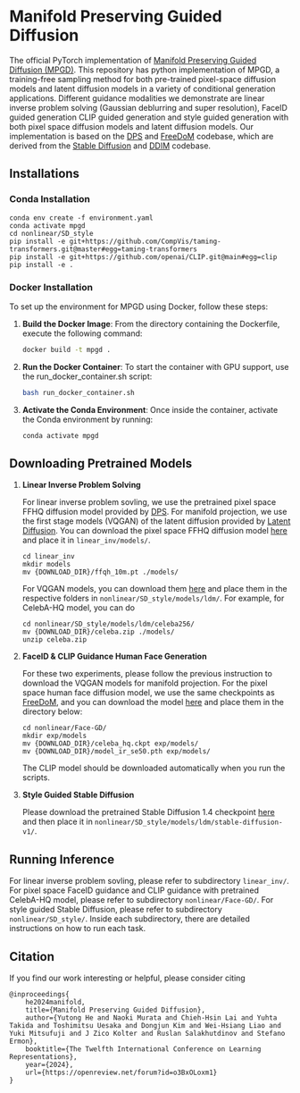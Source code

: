# Manifold Preserving Guided Diffusion
The official PyTorch implementation of <a href="https://arxiv.org/abs//2311.16424">Manifold Preserving Guided Diffusion (MPGD)</a>. 
This repository has python implementation of MPGD, a training-free sampling method for both pre-trained pixel-space diffusion models and latent diffusion models in a variety of conditional generation applications.
Different guidance modalities we demonstrate are linear inverse problem solving (Gaussian deblurring and super resolution), FaceID guided generation CLIP guided generation and style guided generation with both pixel space diffusion models and latent diffusion models.
Our implementation is based on the <a href="https://github.com/DPS2022/diffusion-posterior-sampling">DPS</a> and <a href="https://github.com/vvictoryuki/FreeDoM">FreeDoM</a> codebase, which are derived from the <a href="https://github.com/CompVis/stable-diffusion">Stable Diffusion</a> and <a href="https://github.com/ermongroup/ddim">DDIM</a> codebase.


## Installations
### Conda Installation
```
conda env create -f environment.yaml
conda activate mpgd
cd nonlinear/SD_style
pip install -e git+https://github.com/CompVis/taming-transformers.git@master#egg=taming-transformers
pip install -e git+https://github.com/openai/CLIP.git@main#egg=clip
pip install -e .
```
### Docker Installation
To set up the environment for MPGD using Docker, follow these steps:

1. **Build the Docker Image**:
   From the directory containing the Dockerfile, execute the following command:
   ```bash
   docker build -t mpgd .
   ```

2. **Run the Docker Container**:
   To start the container with GPU support, use the run_docker_container.sh script:
   ```bash
   bash run_docker_container.sh
   ```

3. **Activate the Conda Environment**:
   Once inside the container, activate the Conda environment by running:
   ```bash
   conda activate mpgd
   ```


## Downloading Pretrained Models
1. **Linear Inverse Problem Solving**
   
   For linear inverse problem sovling, we use the pretrained pixel space FFHQ diffusion model provided by <a href="https://github.com/DPS2022/diffusion-posterior-sampling">DPS</a>. For manifold projection, we use the first stage models (VQGAN) of the latent diffusion provided by <a href="https://github.com/CompVis/latent-diffusion">Latent Diffusion</a>.
   You can download the pixel space FFHQ diffusion model <a href="https://drive.google.com/drive/folders/1jElnRoFv7b31fG0v6pTSQkelbSX3xGZh">here</a> and place it in `linear_inv/models/`.
   ```
   cd linear_inv
   mkdir models
   mv {DOWNLOAD_DIR}/ffqh_10m.pt ./models/
   ```
   For VQGAN models, you can download them <a href="https://github.com/CompVis/latent-diffusion?tab=readme-ov-file#pretrained-ldms">here</a> and place them in the respective folders in `nonlinear/SD_style/models/ldm/`. For example, for CelebA-HQ model, you can do
   ```
   cd nonlinear/SD_style/models/ldm/celeba256/
   mv {DOWNLOAD_DIR}/celeba.zip ./models/
   unzip celeba.zip
   ```
2. **FaceID & CLIP Guidance Human Face Generation**

   For these two experiments, please follow the previous instruction to download the VQGAN models for manifold projection. For the pixel space human face diffusion model, we use the same checkpoints as <a href="https://github.com/vvictoryuki/FreeDoM">FreeDoM</a>, and you can download the model <a href="https://drive.google.com/drive/folders/1jElnRoFv7b31fG0v6pTSQkelbSX3xGZh">here</a> and place them in the directory below:
   ```
   cd nonlinear/Face-GD/
   mkdir exp/models
   mv {DOWNLOAD_DIR}/celeba_hq.ckpt exp/models/
   mv {DOWNLOAD_DIR}/model_ir_se50.pth exp/models/
   ```
   The CLIP model should be downloaded automatically when you run the scripts.

3. **Style Guided Stable Diffusion**

   Please download the pretrained Stable Diffusion 1.4 checkpoint <a href="https://huggingface.co/CompVis">here</a> and then place it in `nonlinear/SD_style/models/ldm/stable-diffusion-v1/`.

## Running Inference
For linear inverse problem sovling, please refer to subdirectory `linear_inv/`. For pixel space FaceID guidance and CLIP guidance with pretrained CelebA-HQ model, please refer to subdirectory `nonlinear/Face-GD/`. For style guided Stable Diffusion, please refer to subdirectory `nonlinear/SD_style/`. Inside each subdirectory, there are detailed instructions on how to run each task.


## Citation
If you find our work interesting or helpful, please consider citing

```
@inproceedings{
    he2024manifold,
    title={Manifold Preserving Guided Diffusion},
    author={Yutong He and Naoki Murata and Chieh-Hsin Lai and Yuhta Takida and Toshimitsu Uesaka and Dongjun Kim and Wei-Hsiang Liao and Yuki Mitsufuji and J Zico Kolter and Ruslan Salakhutdinov and Stefano Ermon},
    booktitle={The Twelfth International Conference on Learning Representations},
    year={2024},
    url={https://openreview.net/forum?id=o3BxOLoxm1}
}
```
